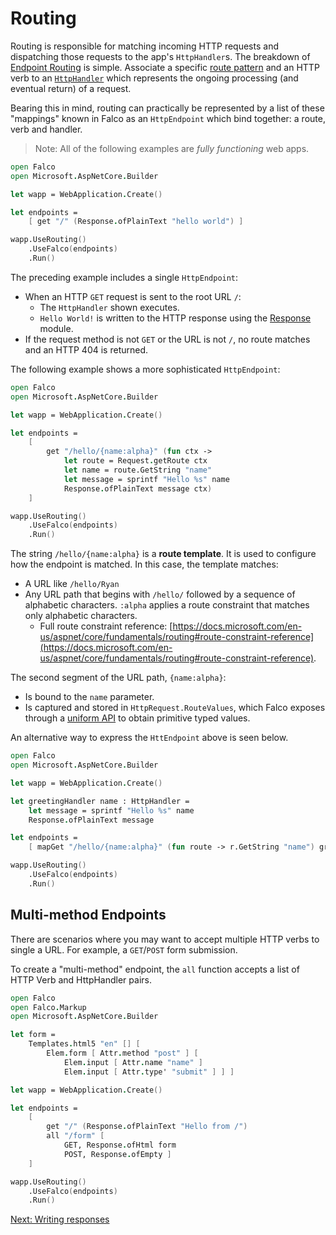 # Routing

Routing is responsible for matching incoming HTTP requests and dispatching those requests to the app's `HttpHandler`s. The breakdown of [Endpoint Routing](https://docs.microsoft.com/en-us/aspnet/core/fundamentals/routing#configuring-endpoint-metadata) is simple. Associate a specific [route pattern](https://docs.microsoft.com/en-us/aspnet/core/fundamentals/routing#route-template-reference) and an HTTP verb to an [`HttpHandler`](request.md) which represents the ongoing processing (and eventual return) of a request.

Bearing this in mind, routing can practically be represented by a list of these "mappings" known in Falco as an `HttpEndpoint` which bind together: a route, verb and handler.

> Note: All of the following examples are _fully functioning_ web apps.

```fsharp
open Falco
open Microsoft.AspNetCore.Builder

let wapp = WebApplication.Create()

let endpoints =
    [ get "/" (Response.ofPlainText "hello world") ]

wapp.UseRouting()
    .UseFalco(endpoints)
    .Run()
```

The preceding example includes a single `HttpEndpoint`:
- When an HTTP `GET` request is sent to the root URL `/`:
    - The `HttpHandler` shown executes.
    - `Hello World!` is written to the HTTP response using the [Response](response.md) module.
- If the request method is not `GET` or the URL is not `/`, no route matches and an HTTP 404 is returned.

The following example shows a more sophisticated `HttpEndpoint`:

```fsharp
open Falco
open Microsoft.AspNetCore.Builder

let wapp = WebApplication.Create()

let endpoints =
    [
        get "/hello/{name:alpha}" (fun ctx ->
            let route = Request.getRoute ctx
            let name = route.GetString "name"
            let message = sprintf "Hello %s" name
            Response.ofPlainText message ctx)
    ]

wapp.UseRouting()
    .UseFalco(endpoints)
    .Run()
```

The string `/hello/{name:alpha}` is a **route template**. It is used to configure how the endpoint is matched. In this case, the template matches:

- A URL like `/hello/Ryan`
- Any URL path that begins with `/hello/` followed by a sequence of alphabetic characters. `:alpha` applies a route constraint that matches only alphabetic characters.
  - Full route constraint reference: [https://docs.microsoft.com/en-us/aspnet/core/fundamentals/routing#route-constraint-reference](https://docs.microsoft.com/en-us/aspnet/core/fundamentals/routing#route-constraint-reference).

The second segment of the URL path, `{name:alpha}`:

- Is bound to the `name` parameter.
- Is captured and stored in `HttpRequest.RouteValues`, which Falco exposes through a [uniform API](request.md) to obtain primitive typed values.

An alternative way to express the `HttEndpoint` above is seen below.

```fsharp
open Falco
open Microsoft.AspNetCore.Builder

let wapp = WebApplication.Create()

let greetingHandler name : HttpHandler =
    let message = sprintf "Hello %s" name
    Response.ofPlainText message

let endpoints =
    [ mapGet "/hello/{name:alpha}" (fun route -> r.GetString "name") greetingHandler ]

wapp.UseRouting()
    .UseFalco(endpoints)
    .Run()
```

## Multi-method Endpoints

There are scenarios where you may want to accept multiple HTTP verbs to single a URL. For example, a `GET`/`POST` form submission.

To create a "multi-method" endpoint, the `all` function accepts a list of HTTP Verb and HttpHandler pairs.

```fsharp
open Falco
open Falco.Markup
open Microsoft.AspNetCore.Builder

let form =
    Templates.html5 "en" [] [
        Elem.form [ Attr.method "post" ] [
            Elem.input [ Attr.name "name" ]
            Elem.input [ Attr.type' "submit" ] ] ]

let wapp = WebApplication.Create()

let endpoints =
    [
        get "/" (Response.ofPlainText "Hello from /")
        all "/form" [
            GET, Response.ofHtml form
            POST, Response.ofEmpty ]
    ]

wapp.UseRouting()
    .UseFalco(endpoints)
    .Run()
```

[Next: Writing responses](response.md)
